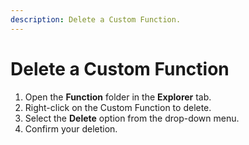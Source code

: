 ```yaml
---
description: Delete a Custom Function.
---
```


# Delete a Custom Function

1. Open the **Function** folder in the **Explorer** tab.
2. Right-click on the Custom Function to delete.
3. Select the **Delete** option from the drop-down menu.
4. Confirm your deletion.
